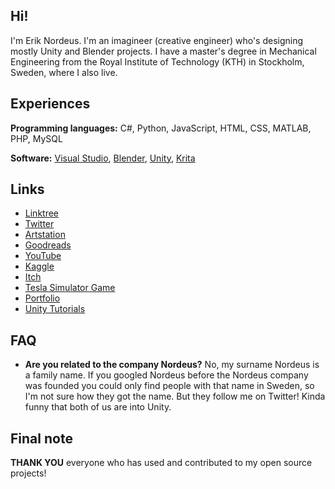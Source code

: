 ## Hi!

I'm Erik Nordeus. I'm an imagineer (creative engineer) who's designing mostly Unity and Blender projects. I have a master's degree in Mechanical Engineering from the Royal Institute of Technology (KTH) in Stockholm, Sweden, where I also live. 


## Experiences

**Programming languages:** C#, Python, JavaScript, HTML, CSS, MATLAB, PHP, MySQL

**Software:** [Visual Studio](https://visualstudio.microsoft.com/), [Blender](https://www.blender.org/), [Unity](https://unity.com/), [Krita](https://krita.org/)


## Links

* [Linktree](https://linktr.ee/eriknordeus)
* [Twitter](https://www.twitter.com/eriknordeus)
* [Artstation](https://artstation.com/eriknordeus)
* [Goodreads](https://www.goodreads.com/eriknordeus)
* [YouTube](https://www.youtube.com/user/eriknordeus)
* [Kaggle](https://www.kaggle.com/eriknordeus)
* [Itch](https://habrador.itch.io/)
* [Tesla Simulator Game](https://habrador.itch.io/tesla-motors-simulator)
* [Portfolio](https://www.habrador.com)
* [Unity Tutorials](https://www.habrador.com/tutorials/)
	
  
## FAQ

* **Are you related to the company Nordeus?** No, my surname Nordeus is a family name. If you googled Nordeus before the Nordeus company was founded you could only find people with that name in Sweden, so I'm not sure how they got the name. But they follow me on Twitter! Kinda funny that both of us are into Unity.


## Final note

**THANK YOU** everyone who has used and contributed to my open source projects! 
